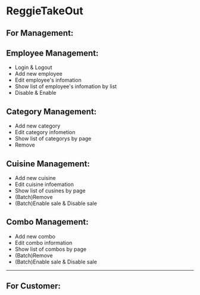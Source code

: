 # ReggieTakeOut
## __For Management:__ 
## Employee Management:
+ Login & Logout
+ Add new employee
+ Edit employee's infomation
+ Show list of employee's infomation by list
+ Disable & Enable 

## Category Management:
+ Add new category
+ Edit category infometion
+ Show list of categorys by page
+ Remove

## Cuisine Management:
+ Add new cuisine
+ Edit cuisine infoemation
+ Show list of cusines by page
+ (Batch)Remove
+ (Batch)Enable sale & Disable sale

## Combo Management:
+ Add new combo
+ Edit combo information
+ Show list of combos by page
+ (Batch)Remove
+ (Batch)Enable sale & Disable sale

***

## __For Customer:__

